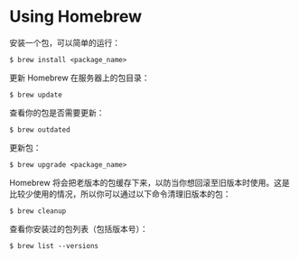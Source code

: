 # Using Homebrew

安装一个包，可以简单的运行：

    $ brew install <package_name>

更新 Homebrew 在服务器上的包目录：

    $ brew update

查看你的包是否需要更新：

    $ brew outdated

更新包：

    $ brew upgrade <package_name>

Homebrew 将会把老版本的包缓存下来，以防当你想回滚至旧版本时使用。这是比较少使用的情况，所以你可以通过以下命令清理旧版本的包：

    $ brew cleanup

查看你安装过的包列表（包括版本号）：

    $ brew list --versions
